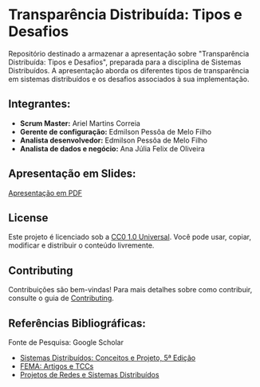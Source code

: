 # Transparência Distribuída: Tipos e Desafios

Repositório destinado a armazenar a apresentação sobre "Transparência Distribuída: Tipos e Desafios", preparada para a disciplina de Sistemas Distribuídos. A apresentação aborda os diferentes tipos de transparência em sistemas distribuídos e os desafios associados à sua implementação.

## Integrantes:

- **Scrum Master:** Ariel Martins Correia
- **Gerente de configuração:** Edmilson Pessôa de Melo Filho
- **Analista desenvolvedor:** Edmilson Pessôa de Melo Filho
- **Analista de dados e negócio:** Ana Júlia Felix de Oliveira


## Apresentação em Slides:

[Apresentação em PDF](./apresentacao.pdf)

## License

Este projeto é licenciado sob a [CC0 1.0 Universal](https://creativecommons.org/publicdomain/zero/1.0/). Você pode usar, copiar, modificar e distribuir o conteúdo livremente.

## Contributing

Contribuições são bem-vindas! Para mais detalhes sobre como contribuir, consulte o guia de [Contributing](CONTRIBUTING.md).

## Referências Bibliográficas:

Fonte de Pesquisa: Google Scholar

- [Sistemas Distribuídos: Conceitos e Projeto, 5ª Edição](https://d1wqtxts1xzle7.cloudfront.net/64771739/5ediosistemas_distribuidos_conceitos_e_projeto_151125221126_lva1_app6892_1_-libre.pdf)
- [FEMA: Artigos e TCCs](https://cepein.femanet.com.br/BDigital/arqTccs/0611270013.pdf)
- [Projetos de Redes e Sistemas Distribuídos](https://biblioteca-virtual-cms-serverless-prd.s3.us-east-1.amazonaws.com/ebook/1720-projetos-de-redes-e-sistemas-distribuidos.pdf#page=9)